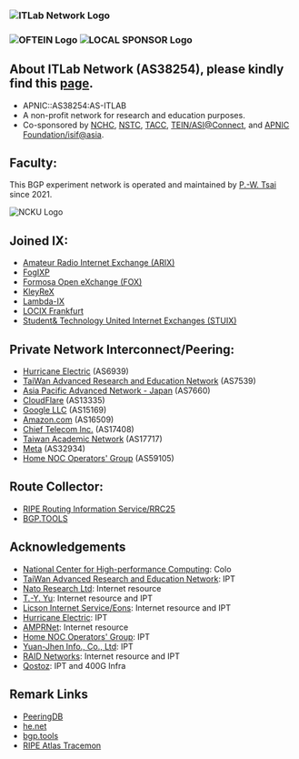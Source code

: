 ### ![ITLab Network Logo](https://connect.itlab.cc/misc/itlabnet.png) 
### ![OFTEIN Logo](https://connect.itlab.cc/misc/sponsor.png) ![LOCAL SPONSOR Logo](https://connect.itlab.cc/misc/sponsor2.png) 


## About ITLab Network (AS38254), please kindly find this [page](https://connect.itlab.cc).
* APNIC::AS38254:AS-ITLAB
* A non-profit network for research and education purposes.
* Co-sponsored by [NCHC](https://www.nchc.org.tw/), [NSTC](https://www.nstc.gov.tw/), [TACC](https://www.tacc.tw/index), [TEIN/ASI@Connect](https://www.tein.asia/), and [APNIC Foundation/isif@asia](https://isif.asia/).

## Faculty:
This BGP experiment network is operated and maintained by [P.-W. Tsai](http://pwtsai.im/) since 2021.

![NCKU Logo](https://connect.itlab.cc/misc/ncku.png)

## Joined IX:
* [Amateur Radio Internet Exchange (ARIX)](https://arix.dev/)
* [FogIXP](https://fogixp.org/)
* [Formosa Open eXchange (FOX)](https://www.fox.net.tw/) 
* [KleyReX](https://kleyrex.net/en/)
* [Lambda-IX](https://lambda-ix.net/)
* [LOCIX Frankfurt](https://locix.online/)
* [Student& Technology United Internet Exchanges (STUIX)](https://stuix.io/)

## Private Network Interconnect/Peering:
* [Hurricane Electric](https://www.he.net/) (AS6939)
* [TaiWan Advanced Research and Education Network](https://www.twaren.net/) (AS7539)
* [Asia Pacific Advanced Network - Japan](http://www.jp.apan.net/) (AS7660)
* [CloudFlare](https://www.cloudflare.com/) (AS13335)
* [Google LLC](https://about.google/intl/en/) (AS15169)
* [Amazon.com](https://www.amazon.com/) (AS16509)
* [Chief Telecom Inc.](https://www.chief.com.tw/) (AS17408)
* [Taiwan Academic Network](https://traffic.tanet.edu.tw/) (AS17717)
* [Meta](https://www.meta.com/) (AS32934)
* [Home NOC Operators' Group](https://www.homenoc.ad.jp/en/) (AS59105)

## Route Collector:
* [RIPE Routing Information Service/RRC25](https://www.ripe.net/analyse/internet-measurements/routing-information-service-ris) 
* [BGP.TOOLS](https://bgp.tools/)

## Acknowledgements
* [National Center for High-performance Computing](https://www.nchc.org.tw/): Colo 
* [TaiWan Advanced Research and Education Network](https://www.twaren.net/english/): IPT
* [Nato Research Ltd](https://internet.nat.moe/): Internet resource
* [T.-Y. Yu](https://network.steveyi.net/): Internet resource and IPT
* [Licson Internet Service/Eons](https://licson.net/): Internet resource and IPT
* [Hurricane Electric](https://bgp.he.net/): IPT
* [AMPRNet](https://portal.ampr.org/): Internet resource
* [Home NOC Operators' Group](https://www.homenoc.ad.jp/): IPT
* [Yuan-Jhen Info., Co., Ltd](https://host.com.tw/): IPT
* [RAID Networks](https://www.raidnetworks.net/): Internet resource and IPT
* [Qostoz](https://lg.daoport.net/): IPT and 400G Infra

## Remark Links
* [PeeringDB](https://as38254.peeringdb.com/)  
* [he.net](https://bgp.he.net/AS38254)  
* [bgp.tools](https://bgp.tools/as/38254)
* [RIPE Atlas Tracemon](https://connect.itlab.cc/tracemon.html)

